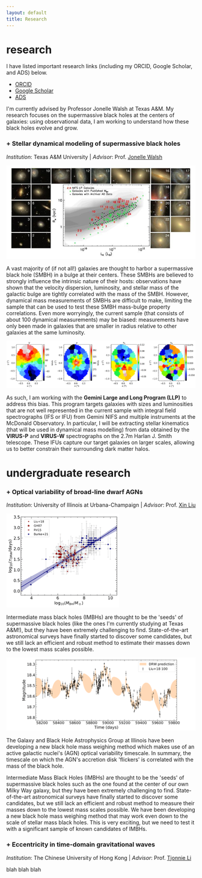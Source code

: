 ```yaml
---
layout: default
title: Research
---
```


# research
I have listed important research links (including my ORCID, Google Scholar, and ADS) below.

* [ORCID](https://orcid.org/0000-0001-9975-9196) 
* [Google Scholar](https://scholar.google.com/citations?hl=en&user=_MfhceYAAAAJ) 
* [ADS](https://ui.adsabs.harvard.edu/public-libraries/X6RXfJsAScCmBK1kGdZ1rw)

I'm currently advised by Professor Jonelle Walsh at Texas A&M. My research focuses on the supermassive black holes at the centers of galaxies: using observational data, I am working to understand how these black holes evolve and grow.

### + Stellar dynamical modeling of supermassive black holes
*Institution*: Texas A&M University | *Advisor*: Prof. [Jonelle Walsh](https://jonellewalsh.weebly.com/)

![gemini](/assets/img/geminilp.jpeg)

A vast majority of (if not all!) galaxies are thought to harbor a supermassive black hole (SMBH) in a bulge at their centers. These SMBHs are believed to strongly influence the intrinsic nature of their hosts: observations have shown that the velocity dispersion, luminosity, and stellar mass of the galactic bulge are tightly correlated with the mass of the SMBH. However, dynamical mass measurements of SMBHs are difficult to make, limiting the sample that can be used to test these SMBH mass-bulge property correlations. Even more worryingly, the current sample (that consists of about 100 dynamical measurements) may be biased: measurements have only been made in galaxies that are smaller in radius relative to other galaxies at the same luminosity.  

![kinem](/assets/img/pgc12557_moment_4_full_kinem_map.png)

As such, I am working with the **Gemini Large and Long Program (LLP)** to address this bias. This program targets galaxies with sizes and luminosities that are not well represented in the current sample with integral field spectrographs (IFS or IFU) from Gemini NIFS and multiple instruments at the McDonald Observatory. In particular, I will be extracting stellar kinematics (that will be used in dynamical mass modelling) from data obtained by the **VIRUS-P** and **VIRUS-W** spectrographs on the 2.7m Harlan J. Smith telescope. These IFUs capture our target galaxies on larger scales, allowing us to better constrain their surrounding dark matter halos.  

# undergraduate research

### + Optical variability of broad-line dwarf AGNs
*Institution*: University of Illinois at Urbana-Champaign | *Advisor*: Prof. [Xin Liu](https://publish.illinois.edu/liu-group/)

<img src="/assets/img/mtau.png" alt="mtaurel" style="width:300px;height:250px;">

Intermediate mass black holes (IMBHs) are thought to be the 'seeds' of supermassive black holes (like the ones I'm currently studying at Texas A&M!), but they have been extremely challenging to find. State-of-the-art astronomical surveys have finally started to discover some candidates, but we still lack an efficient and robust method to estimate their masses down to the lowest mass scales possible. 

![liu100](/assets/img/liu100.png)

The Galaxy and Black Hole Astrophysics Group at Illinois have been developing a new black hole mass weighing method which makes use of an active galactic nuclei's (AGN) optical variability timescale. In summary, the timescale on which the AGN's accretion disk 'flickers' is correlated with the mass of the black hole. 

Intermediate Mass Black Holes (IMBHs) are thought to be the 'seeds' of supermassive black holes such as the one
							found at the center of our own Milky Way galaxy, but they have been extremely challenging to find. State-of-the-art
							astronomical surveys have finally started to discover some candidates, but we still lack an efficient and robust method
							to measure their masses down to the lowest mass scales possible. We have been developing a new black hole mass weighing
							method that may work even down to the scale of stellar mass black holes. This is very exciting, but we need to test it
							with a significant sample of known candidates of IMBHs.

### + Eccentricity in time-domain gravitational waves
*Institution*: The Chinese University of Hong Kong | *Advisor*: Prof. [Tjonnie Li](http://www.phy.cuhk.edu.hk/~tgfli/)

blah blah blah
